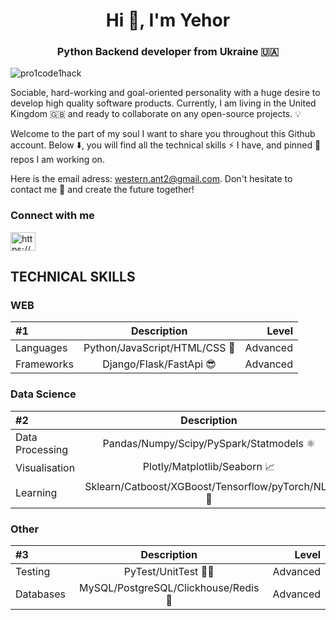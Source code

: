 <h1 align="center">Hi 👋, I'm Yehor</h1>
<h3 align="center">Python Backend developer from Ukraine 🇺🇦</h3>

<p align="left"> <img src="https://komarev.com/ghpvc/?username=pro1code1hack&label=Profile%20views&color=0e75b6&style=flat" alt="pro1code1hack" /> </p>




Sociable, hard-working and goal-oriented personality with a huge desire to develop high quality
software products.
Currently, I am living in the United Kingdom 🇬🇧 and ready to collaborate on any open-source projects. 💡

Welcome to the part of my soul I want to share you throughout this Github account. Below ⬇️, you will find all the technical skills ⚡ I have, and pinned 📌 repos I am working on.

Here is the email adress: western.ant2@gmail.com. Don't hesitate to contact me 📩 and create the future together!
 
<h3 align="left">Connect with me</h3><p align="left">
<a href="https://www.linkedin.com/in/yehor-dremliuha-0b6161212/" target="blank"><img align="center" src="https://raw.githubusercontent.com/rahuldkjain/github-profile-readme-generator/master/src/images/icons/Social/linked-in-alt.svg" alt="https://www.linkedin.com/in/%d0%b5%d0%b3%d0%be%d1%80-%d0%b4%d1%80%d0%b5%d0%bc%d0%bb%d1%8e%d0%b3%d0%b0-0b6161212" height="30" width="40" /></a>
</p>


## TECHNICAL SKILLS

### WEB

| #1      | Description | Level     |
| :---        |    :----:   |          ---: |
| Languages      | Python/JavaScript/HTML/CSS 🐍       | Advanced |
| Frameworks   | Django/Flask/FastApi 😎        | Advanced      |

### Data Science

| #2      | Description | Level     |
| :---        |    :----:   |          ---: |
| Data Processing      | Pandas/Numpy/Scipy/PySpark/Statmodels ⚛      | Intermediate+ |
| Visualisation   | Plotly/Matplotlib/Seaborn 📈        | Advanced      |
| Learning   | Sklearn/Catboost/XGBoost/Tensorflow/pyTorch/NLP 🤖        | Intermediate+ |

### Other


| #3      | Description | Level     |
| :---        |    :----:   |          ---: |
| Testing      |  PyTest/UnitTest 👨‍💻        | Advanced |
| Databases   |  MySQL/PostgreSQL/Clickhouse/Redis 💾       | Advanced      |

<img
  src="https://api.swetrix.com/log/noscript?pid=Zf4xY88BIDUA"
  alt=""
  referrerpolicy="no-referrer-when-downgrade"
/>
